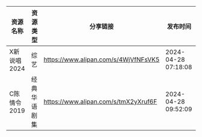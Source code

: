 | 资源名称     | 资源类型   | 分享链接                                 | 发布时间                |
| -------- | ------ | ------------------------------------ | ------------------- |
| X新说唱2024 | 综艺     | https://www.alipan.com/s/4WjVfNFsVK5 | 2024-04-28 07:18:08 |
| C陈情令2019 | 经典华语剧集 | https://www.alipan.com/s/tmX2yXruf6F | 2024-04-28 09:52:09 |
